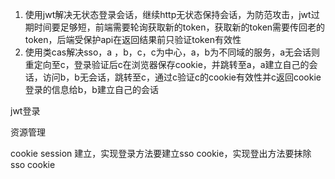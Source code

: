 1. 使用jwt解决无状态登录会话，继续http无状态保持会话，为防范攻击，jwt过期时间要足够短，前端需要轮询获取新的token，获取新的token需要传回老的token，后端受保护api在返回结果前只验证token有效性
2. 使用类cas解决sso，a ，b，c，c为中心，a，b为不同域的服务，a无会话则重定向至c，登录验证后c在浏览器保存cookie，并跳转至a，a建立自己的会话，访问b，b无会话，跳转至c，通过c验证c的cookie有效性并c返回cookie登录的信息给b，b建立自己的会话



jwt登录

资源管理

cookie session 建立，实现登录方法要建立sso cookie，实现登出方法要抹除sso cookie

